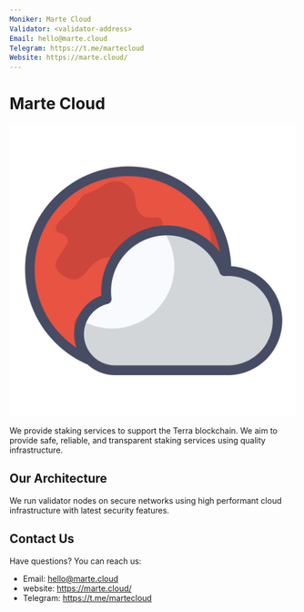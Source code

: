 ```yaml
---
Moniker: Marte Cloud
Validator: <validator-address>
Email: hello@marte.cloud
Telegram: https://t.me/martecloud
Website: https://marte.cloud/
---
```


# Marte Cloud
![Marte Cloud](marte-cloud.png)

We provide staking services to support the Terra blockchain. We aim to provide safe, reliable, and transparent staking services using quality infrastructure.

## Our Architecture

We run validator nodes on secure networks using high performant cloud infrastructure with latest security features.

## Contact Us

Have questions? You can reach us:

- Email: hello@marte.cloud
- website: https://marte.cloud/
- Telegram: https://t.me/martecloud
